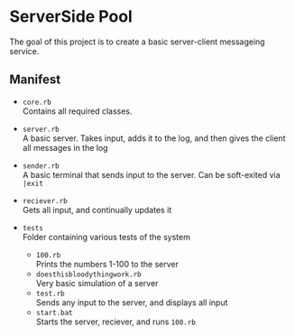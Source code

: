 # ServerSide Pool

The goal of this project is to create a basic server-client messageing service.

## Manifest

* `core.rb`  
Contains all required classes.

* `server.rb`  
A basic server. Takes input, adds it to the log, and then gives the client all messages in the log

* `sender.rb`  
A basic terminal that sends input to the server. Can be soft-exited via `|exit`

* `reciever.rb`  
Gets all input, and continually updates it

* `tests`  
Folder containing various tests of the system
    * `100.rb`  
    Prints the numbers 1-100 to the server
    * `doesthisbloodythingwork.rb`  
    Very basic simulation of a server
    * `test.rb`  
    Sends any input to the server, and displays all input
    * `start.bat`  
    Starts the server, reciever, and runs `100.rb`
